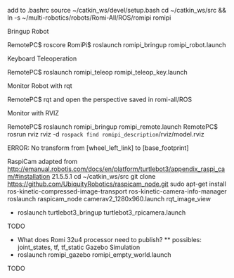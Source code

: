 add to .bashrc
source ~/catkin_ws/devel/setup.bash
cd ~/catkin_ws/src && ln -s ~/multi-robotics/robots/Romi-All/ROS/romipi romipi

Bringup Robot

RemotePC$ roscore
RomiPi$ roslaunch romipi_bringup romipi_robot.launch

Keyboard Teleoperation

RemotePC$ roslaunch romipi_teleop romipi_teleop_key.launch

Monitor Robot with rqt
 
RemotePC$ rqt
and open the perspective saved in romi-all/ROS

Monitor with RVIZ

RemotePC$ roslaunch romipi_bringup romipi_remote.launch
RemotePC$ rosrun rviz rviz -d `rospack find romipi_description`/rviz/model.rviz

ERROR: No transform from [wheel_left_link] to [base_footprint]

RaspiCam
adapted from http://emanual.robotis.com/docs/en/platform/turtlebot3/appendix_raspi_cam/#installation 21.5.5.1
cd ~/catkin_ws/src
git clone https://github.com/UbiquityRobotics/raspicam_node.git
sudo apt-get install ros-kinetic-compressed-image-transport ros-kinetic-camera-info-manager
roslaunch raspicam_node camerav2_1280x960.launch
rqt_image_view
* roslaunch turtlebot3_bringup turtlebot3_rpicamera.launch

TODO
* What does Romi 32u4 processor need to publish?
** possibles: joint_states, tf, tf_static
Gazebo Simulation
* roslaunch romipi_gazebo romipi_empty_world.launch

TODO

